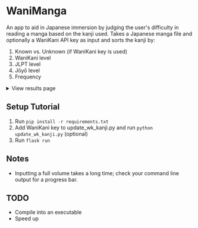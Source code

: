 # WaniManga

An app to aid in Japanese immersion by judging the user's difficulty in reading a manga based on the kanji used. Takes a Japanese manga file and optionally a WaniKani API key as input and sorts the kanji by:
1. Known vs. Unknown (if WaniKani key is used)
2. WaniKani level
3. JLPT level
4. Jōyō level
5. Frequency

<details>
<summary>View results page</summary>

![Results page](/static/images/homepage.png)

</details>

## Setup Tutorial
1. Run `pip install -r requirements.txt`
2. Add WaniKani key to update_wk_kanji.py and run `python update_wk_kanji.py` (optional)
3. Run `flask run`

## Notes
* Inputting a full volume takes a long time; check your command line output for a progress bar.

## TODO
* Compile into an executable
* Speed up
